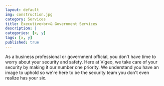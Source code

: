 ```yaml
---
layout: default
img: construction.jpg
category: Services
title: Executive<br>& Government Services
description: |
categories: [x, y]
tags: [x, y]
published: true
---
```

  As a business professional or government official, you don't have time to worry about your security and safety.  Here at Vigeo, we take care of your security by making it our number one priority.  We understand you have an image to uphold so we're here to be the security team you don't even realize has your six.  
